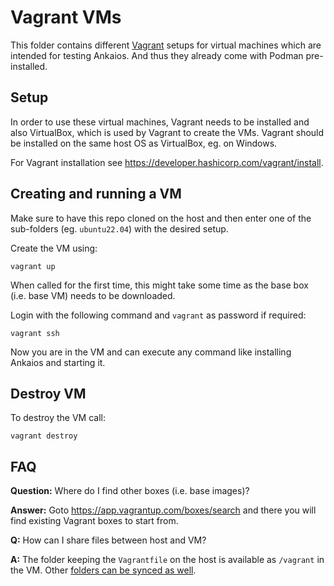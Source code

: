 # Vagrant VMs

This folder contains different [Vagrant](https://developer.hashicorp.com/vagrant)
setups for virtual machines which are intended for testing Ankaios. And thus they
already come with Podman pre-installed.

## Setup

In order to use these virtual machines, Vagrant needs to be installed and also
VirtualBox, which is used by Vagrant to create the VMs. Vagrant should be
installed on the same host OS as VirtualBox, eg. on Windows.

For Vagrant installation see <https://developer.hashicorp.com/vagrant/install>.

## Creating and running a VM

Make sure to have this repo cloned on the host and then enter one of the
sub-folders (eg. `ubuntu22.04`) with the desired setup. 

Create the VM using:

```
vagrant up
```

When called for the first time, this might take some time as the base box (i.e. base VM) needs to be downloaded.

Login with the following command and `vagrant` as password if required:

```
vagrant ssh
```

Now you are in the VM and can execute any command like installing Ankaios and starting it.

## Destroy VM

To destroy the VM call:

```
vagrant destroy
```

## FAQ

**Question:** Where do I find other boxes (i.e. base images)?

**Answer:** Goto <https://app.vagrantup.com/boxes/search> and there you will find existing Vagrant boxes to start from.

**Q:** How can I share files between host and VM?

**A:** The folder keeping the `Vagrantfile` on the host is available as `/vagrant` in the VM. Other
[folders can be synced as well](https://developer.hashicorp.com/vagrant/docs/synced-folders/basic_usage).

